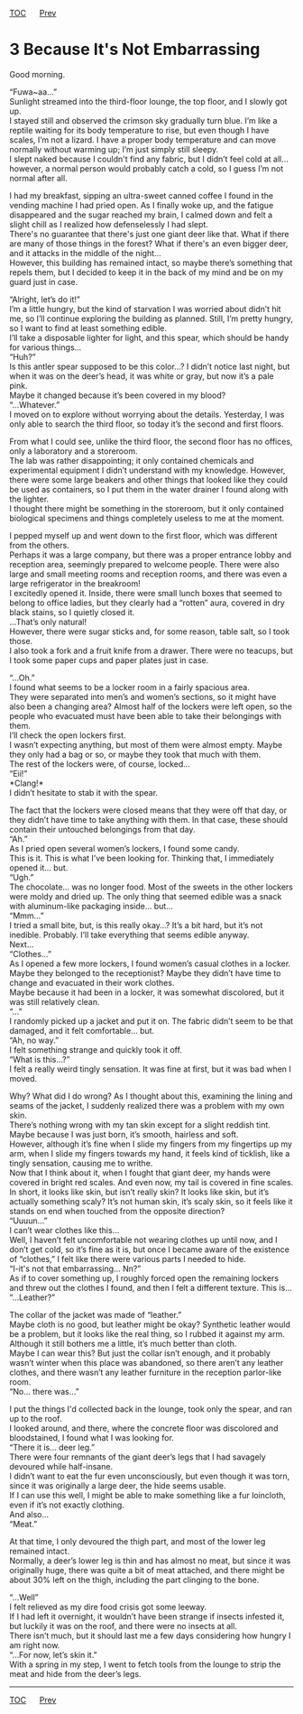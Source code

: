 [TOC](../readme.md)&nbsp;&nbsp;&nbsp;&nbsp;&nbsp;&nbsp;[Prev](section_0002.md)&nbsp;&nbsp;&nbsp;&nbsp;&nbsp;&nbsp;



# 3 Because It's Not Embarrassing

Good morning.  
  
“Fuwa~aa…”  
Sunlight streamed into the third-floor lounge, the top floor, and I
slowly got up.  
I stayed still and observed the crimson sky gradually turn blue. I’m
like a reptile waiting for its body temperature to rise, but even though
I have scales, I’m not a lizard. I have a proper body temperature and
can move normally without warming up; I’m just simply still sleepy.  
I slept naked because I couldn't find any fabric, but I didn’t feel cold
at all… however, a normal person would probably catch a cold, so I guess
I’m not normal after all.  
  
I had my breakfast, sipping an ultra-sweet canned coffee I found in the
vending machine I had pried open. As I finally woke up, and the fatigue
disappeared and the sugar reached my brain, I calmed down and felt a
slight chill as I realized how defenselessly I had slept.  
There's no guarantee that there's just one giant deer like that. What if
there are many of those things in the forest? What if there's an even
bigger deer, and it attacks in the middle of the night...  
However, this building has remained intact, so maybe there’s something
that repels them, but I decided to keep it in the back of my mind and be
on my guard just in case.  
  
“Alright, let’s do it!”  
I’m a little hungry, but the kind of starvation I was worried about
didn’t hit me, so I’ll continue exploring the building as planned.
Still, I’m pretty hungry, so I want to find at least something edible.  
I’ll take a disposable lighter for light, and this spear, which should
be handy for various things…  
“Huh?”  
Is this antler spear supposed to be this color…? I didn’t notice last
night, but when it was on the deer’s head, it was white or gray, but now
it’s a pale pink.  
Maybe it changed because it’s been covered in my blood?  
“…Whatever.”  
I moved on to explore without worrying about the details. Yesterday, I
was only able to search the third floor, so today it’s the second and
first floors.  
  
From what I could see, unlike the third floor, the second floor has no
offices, only a laboratory and a storeroom.  
The lab was rather disappointing; it only contained chemicals and
experimental equipment I didn’t understand with my knowledge. However,
there were some large beakers and other things that looked like they
could be used as containers, so I put them in the water drainer I found
along with the lighter.  
I thought there might be something in the storeroom, but it only
contained biological specimens and things completely useless to me at
the moment.  
  
I pepped myself up and went down to the first floor, which was different
from the others.  
Perhaps it was a large company, but there was a proper entrance lobby
and reception area, seemingly prepared to welcome people. There were
also large and small meeting rooms and reception rooms, and there was
even a large refrigerator in the breakroom!  
I excitedly opened it. Inside, there were small lunch boxes that seemed
to belong to office ladies, but they clearly had a “rotten” aura,
covered in dry black stains, so I quietly closed it.  
…That’s only natural!  
However, there were sugar sticks and, for some reason, table salt, so I
took those.  
I also took a fork and a fruit knife from a drawer. There were no
teacups, but I took some paper cups and paper plates just in case.  
  
“…Oh.”  
I found what seems to be a locker room in a fairly spacious area.  
They were separated into men’s and women’s sections, so it might have
also been a changing area? Almost half of the lockers were left open, so
the people who evacuated must have been able to take their belongings
with them.  
I’ll check the open lockers first.  
I wasn’t expecting anything, but most of them were almost empty. Maybe
they only had a bag or so, or maybe they took that much with them.  
The rest of the lockers were, of course, locked...  
“Eii!”  
\*Clang!\*  
I didn’t hesitate to stab it with the spear.  
  
The fact that the lockers were closed means that they were off that day,
or they didn’t have time to take anything with them. In that case, these
should contain their untouched belongings from that day.  
“Ah.”  
As I pried open several women’s lockers, I found some candy.  
This is it. This is what I’ve been looking for. Thinking that, I
immediately opened it… but.  
“Ugh.”  
The chocolate… was no longer food. Most of the sweets in the other
lockers were moldy and dried up. The only thing that seemed edible was a
snack with aluminum-like packaging inside… but…  
“Mmm…”  
I tried a small bite, but, is this really okay…? It’s a bit hard, but
it’s not inedible. Probably. I’ll take everything that seems edible
anyway.  
Next…  
“Clothes…”  
As I opened a few more lockers, I found women’s casual clothes in a
locker. Maybe they belonged to the receptionist? Maybe they didn’t have
time to change and evacuated in their work clothes.  
Maybe because it had been in a locker, it was somewhat discolored, but
it was still relatively clean.  
“…”  
I randomly picked up a jacket and put it on. The fabric didn’t seem to
be that damaged, and it felt comfortable… but.  
“Ah, no way.”  
I felt something strange and quickly took it off.  
“What is this…?”  
I felt a really weird tingly sensation. It was fine at first, but it was
bad when I moved.  
  
Why? What did I do wrong? As I thought about this, examining the lining
and seams of the jacket, I suddenly realized there was a problem with my
own skin.  
There’s nothing wrong with my tan skin except for a slight reddish tint.
Maybe because I was just born, it’s smooth, hairless and soft.  
However, although it’s fine when I slide my fingers from my fingertips
up my arm, when I slide my fingers towards my hand, it feels kind of
ticklish, like a tingly sensation, causing me to writhe.  
Now that I think about it, when I fought that giant deer, my hands were
covered in bright red scales. And even now, my tail is covered in fine
scales.  
In short, it looks like skin, but isn’t really skin? It looks like skin,
but it’s actually something scaly? It’s not human skin, it’s scaly skin,
so it feels like it stands on end when touched from the opposite
direction?  
“Uuuun…”  
I can’t wear clothes like this…  
Well, I haven’t felt uncomfortable not wearing clothes up until now, and
I don’t get cold, so it’s fine as it is, but once I became aware of the
existence of “clothes,” I felt like there were various parts I needed to
hide.  
“I-it's not that embarrassing… Nn?”  
As if to cover something up, I roughly forced open the remaining lockers
and threw out the clothes I found, and then I felt a different texture.
This is…  
“…Leather?”  
  
The collar of the jacket was made of “leather.”  
Maybe cloth is no good, but leather might be okay? Synthetic leather
would be a problem, but it looks like the real thing, so I rubbed it
against my arm. Although it still bothers me a little, it’s much better
than cloth.  
Maybe I can wear this? But just the collar isn’t enough, and it probably
wasn’t winter when this place was abandoned, so there aren’t any leather
clothes, and there wasn’t any leather furniture in the reception
parlor-like room.  
“No… there was…”  
  
I put the things I'd collected back in the lounge, took only the spear,
and ran up to the roof.  
I looked around, and there, where the concrete floor was discolored and
bloodstained, I found what I was looking for.  
“There it is… deer leg.”  
There were four remnants of the giant deer’s legs that I had savagely
devoured while half-insane.  
I didn’t want to eat the fur even unconsciously, but even though it was
torn, since it was originally a large deer, the hide seems usable.  
If I can use this well, I might be able to make something like a fur
loincloth, even if it’s not exactly clothing.  
And also…  
“Meat.”  
  
At that time, I only devoured the thigh part, and most of the lower leg
remained intact.  
Normally, a deer’s lower leg is thin and has almost no meat, but since
it was originally huge, there was quite a bit of meat attached, and
there might be about 30% left on the thigh, including the part clinging
to the bone.  
  
“…Well”  
I felt relieved as my dire food crisis got some leeway.  
If I had left it overnight, it wouldn’t have been strange if insects
infested it, but luckily it was on the roof, and there were no insects
at all.  
There isn’t much, but it should last me a few days considering how
hungry I am right now.  
“…For now, let’s skin it.”  
With a spring in my step, I went to fetch tools from the lounge to strip
the meat and hide from the deer’s legs.  
  
  
  


---
[TOC](../readme.md)&nbsp;&nbsp;&nbsp;&nbsp;&nbsp;&nbsp;[Prev](section_0002.md)&nbsp;&nbsp;&nbsp;&nbsp;&nbsp;&nbsp;

